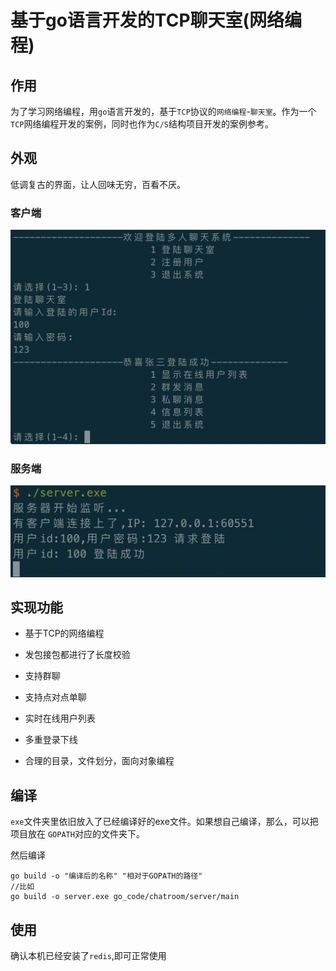 # 基于go语言开发的TCP聊天室(网络编程)

## 作用
为了学习网络编程，用`go`语言开发的，基于`TCP`协议的`网络编程`-`聊天室`。作为一个`TCP`网络编程开发的案例，同时也作为`C/S`结构项目开发的案例参考。


## 外观

低调复古的界面，让人回味无穷，百看不厌。

### 客户端

![client](./image/client.png)

### 服务端

![client](./image/serve.png)

## 实现功能

- 基于TCP的网络编程

- 发包接包都进行了长度校验

- 支持群聊

- 支持点对点单聊

- 实时在线用户列表

- 多重登录下线

- 合理的目录，文件划分，面向对象编程

## 编译

`exe`文件夹里依旧放入了已经编译好的exe文件。如果想自己编译，那么，可以把项目放在 `GOPATH`对应的文件夹下。

然后编译

```
go build -o "编译后的名称" "相对于GOPATH的路径"
//比如
go build -o server.exe go_code/chatroom/server/main
```

## 使用

确认本机已经安装了`redis`,即可正常使用